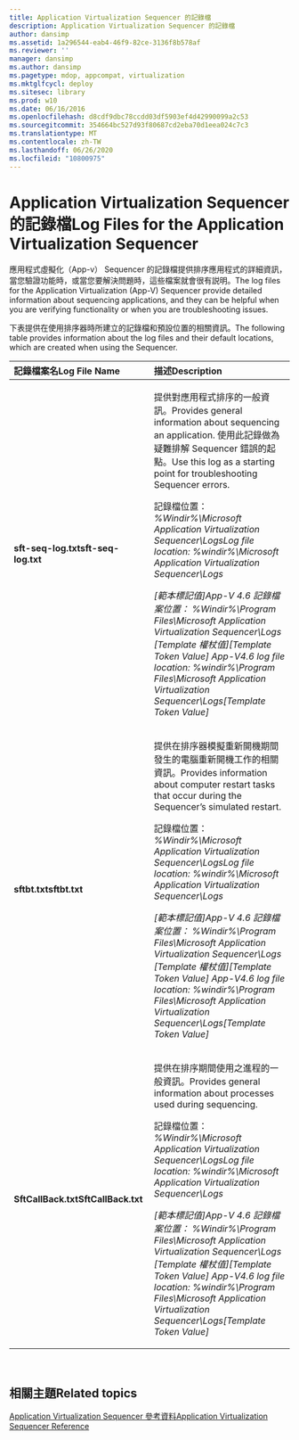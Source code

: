 ```yaml
---
title: Application Virtualization Sequencer 的記錄檔
description: Application Virtualization Sequencer 的記錄檔
author: dansimp
ms.assetid: 1a296544-eab4-46f9-82ce-3136f8b578af
ms.reviewer: ''
manager: dansimp
ms.author: dansimp
ms.pagetype: mdop, appcompat, virtualization
ms.mktglfcycl: deploy
ms.sitesec: library
ms.prod: w10
ms.date: 06/16/2016
ms.openlocfilehash: d8cdf9dbc78ccdd03df5903ef4d42990099a2c53
ms.sourcegitcommit: 354664bc527d93f80687cd2eba70d1eea024c7c3
ms.translationtype: MT
ms.contentlocale: zh-TW
ms.lasthandoff: 06/26/2020
ms.locfileid: "10800975"
---
```

# <span data-ttu-id="316dd-103">Application Virtualization Sequencer 的記錄檔</span><span class="sxs-lookup"><span data-stu-id="316dd-103">Log Files for the Application Virtualization Sequencer</span></span>


<span data-ttu-id="316dd-104">應用程式虛擬化（App-v） Sequencer 的記錄檔提供排序應用程式的詳細資訊，當您驗證功能時，或當您要解決問題時，這些檔案就會很有説明。</span><span class="sxs-lookup"><span data-stu-id="316dd-104">The log files for the Application Virtualization (App-V) Sequencer provide detailed information about sequencing applications, and they can be helpful when you are verifying functionality or when you are troubleshooting issues.</span></span>

<span data-ttu-id="316dd-105">下表提供在使用排序器時所建立的記錄檔和預設位置的相關資訊。</span><span class="sxs-lookup"><span data-stu-id="316dd-105">The following table provides information about the log files and their default locations, which are created when using the Sequencer.</span></span>

<table>
<colgroup>
<col width="50%" />
<col width="50%" />
</colgroup>
<thead>
<tr class="header">
<th align="left"><span data-ttu-id="316dd-106">記錄檔案名</span><span class="sxs-lookup"><span data-stu-id="316dd-106">Log File Name</span></span></th>
<th align="left"><span data-ttu-id="316dd-107">描述</span><span class="sxs-lookup"><span data-stu-id="316dd-107">Description</span></span></th>
</tr>
</thead>
<tbody>
<tr class="odd">
<td align="left"><p><strong><span data-ttu-id="316dd-108">sft-seq-log.txt</span><span class="sxs-lookup"><span data-stu-id="316dd-108">sft-seq-log.txt</span></span></strong></p></td>
<td align="left"><p><span data-ttu-id="316dd-109">提供對應用程式排序的一般資訊。</span><span class="sxs-lookup"><span data-stu-id="316dd-109">Provides general information about sequencing an application.</span></span> <span data-ttu-id="316dd-110">使用此記錄做為疑難排解 Sequencer 錯誤的起點。</span><span class="sxs-lookup"><span data-stu-id="316dd-110">Use this log as a starting point for troubleshooting Sequencer errors.</span></span></p>
<p><span data-ttu-id="316dd-111">記錄檔位置： <em> %Windir%\Microsoft Application Virtualization Sequencer\Logs</span><span class="sxs-lookup"><span data-stu-id="316dd-111">Log file location: <em>%windir%\Microsoft Application Virtualization Sequencer\Logs</span></span></em></p>
<p><span data-ttu-id="316dd-112">[範本標記值]App-V 4.6 記錄檔案位置： <em> %Windir%\Program Files\Microsoft Application Virtualization Sequencer\Logs </em> [Template 權杖值]</span><span class="sxs-lookup"><span data-stu-id="316dd-112">[Template Token Value] App-V4.6 log file location: <em>%windir%\Program Files\Microsoft Application Virtualization Sequencer\Logs</em>[Template Token Value]</span></span></p></td>
</tr>
<tr class="even">
<td align="left"><p><strong><span data-ttu-id="316dd-113">sftbt.txt</span><span class="sxs-lookup"><span data-stu-id="316dd-113">sftbt.txt</span></span></strong></p></td>
<td align="left"><p><span data-ttu-id="316dd-114">提供在排序器模擬重新開機期間發生的電腦重新開機工作的相關資訊。</span><span class="sxs-lookup"><span data-stu-id="316dd-114">Provides information about computer restart tasks that occur during the Sequencer’s simulated restart.</span></span></p>
<p><span data-ttu-id="316dd-115">記錄檔位置： <em> %Windir%\Microsoft Application Virtualization Sequencer\Logs</span><span class="sxs-lookup"><span data-stu-id="316dd-115">Log file location: <em>%windir%\Microsoft Application Virtualization Sequencer\Logs</span></span></em></p>
<p><span data-ttu-id="316dd-116">[範本標記值]App-V 4.6 記錄檔案位置： <em> %Windir%\Program Files\Microsoft Application Virtualization Sequencer\Logs </em> [Template 權杖值]</span><span class="sxs-lookup"><span data-stu-id="316dd-116">[Template Token Value] App-V4.6 log file location: <em>%windir%\Program Files\Microsoft Application Virtualization Sequencer\Logs</em>[Template Token Value]</span></span></p></td>
</tr>
<tr class="odd">
<td align="left"><p><strong><span data-ttu-id="316dd-117">SftCallBack.txt</span><span class="sxs-lookup"><span data-stu-id="316dd-117">SftCallBack.txt</span></span></strong></p></td>
<td align="left"><p><span data-ttu-id="316dd-118">提供在排序期間使用之進程的一般資訊。</span><span class="sxs-lookup"><span data-stu-id="316dd-118">Provides general information about processes used during sequencing.</span></span></p>
<p><span data-ttu-id="316dd-119">記錄檔位置： <em> %Windir%\Microsoft Application Virtualization Sequencer\Logs</span><span class="sxs-lookup"><span data-stu-id="316dd-119">Log file location: <em>%windir%\Microsoft Application Virtualization Sequencer\Logs</span></span></em></p>
<p><span data-ttu-id="316dd-120">[範本標記值]App-V 4.6 記錄檔案位置： <em> %Windir%\Program Files\Microsoft Application Virtualization Sequencer\Logs </em> [Template 權杖值]</span><span class="sxs-lookup"><span data-stu-id="316dd-120">[Template Token Value] App-V4.6 log file location: <em>%windir%\Program Files\Microsoft Application Virtualization Sequencer\Logs</em>[Template Token Value]</span></span></p></td>
</tr>
</tbody>
</table>

 

## <span data-ttu-id="316dd-121">相關主題</span><span class="sxs-lookup"><span data-stu-id="316dd-121">Related topics</span></span>


[<span data-ttu-id="316dd-122">Application Virtualization Sequencer 參考資料</span><span class="sxs-lookup"><span data-stu-id="316dd-122">Application Virtualization Sequencer Reference</span></span>](application-virtualization-sequencer-reference.md)

 

 





